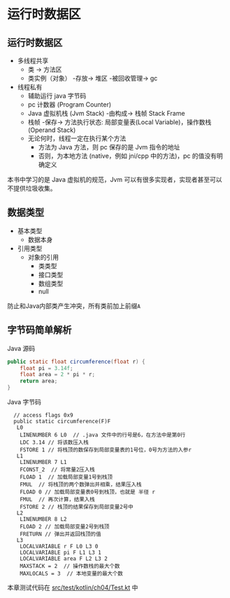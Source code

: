 # 运行时数据区

## 运行时数据区

* 多线程共享
    * 类 -> 方法区
    * 类实例（对象） -存放-> 堆区 -被回收管理-> gc
* 线程私有
    * 辅助运行 java 字节码
    * pc 计数器 (Program Counter)
    * Java 虚拟机栈 (Jvm Stack) -由构成-> 栈帧 Stack Frame
    * 栈帧 -保存-> 方法执行状态: 局部变量表(Local Variable)，操作数栈(Operand Stack)
    * 无论何时，线程一定在执行某个方法
        * 方法为 Java 方法，则 pc 保存的是 Jvm 指令的地址
        * 否则，为本地方法 (native，例如 jni/cpp 中的方法)，pc 的值没有明确定义

本书中学习的是 Java 虚拟机的规范，Jvm 可以有很多实现者，实现者甚至可以不提供垃圾收集。

## 数据类型

* 基本类型
    * 数据本身
* 引用类型
    * 对象的引用
        * 类类型
        * 接口类型
        * 数组类型
        * null

防止和Java内部类产生冲突，所有类前加上前缀`A`

## 字节码简单解析

Java 源码
```java
public static float circumference(float r) {
    float pi = 3.14f;
    float area = 2 * pi * r;
    return area;
}
```

Java 字节码

```bytecode
  // access flags 0x9
  public static circumference(F)F
   L0
    LINENUMBER 6 L0  // .java 文件中的行号是6，在方法中是第0行
    LDC 3.14 // 将该数压入栈
    FSTORE 1 // 将栈顶的数保存到局部变量表的1号位，0号为方法的入参r
   L1
    LINENUMBER 7 L1
    FCONST_2  // 将常量2压入栈
    FLOAD 1  // 加载局部变量1号到栈顶
    FMUL  // 将栈顶的两个数弹出并相乘，结果压入栈
    FLOAD 0 // 加载局部变量表0号到栈顶，也就是 半径 r
    FMUL  // 再次计算，结果入栈
    FSTORE 2 // 栈顶的结果保存到局部变量2号中
   L2
    LINENUMBER 8 L2
    FLOAD 2 // 加载局部变量2号到栈顶
    FRETURN // 弹出并返回栈顶的值
   L3
    LOCALVARIABLE r F L0 L3 0
    LOCALVARIABLE pi F L1 L3 1
    LOCALVARIABLE area F L2 L3 2
    MAXSTACK = 2  // 操作数栈的最大个数
    MAXLOCALS = 3  // 本地变量的最大个数
```

本章测试代码在 [src/test/kotlin/ch04/Test.kt](../src/test/kotlin/ch04/Test.kt) 中